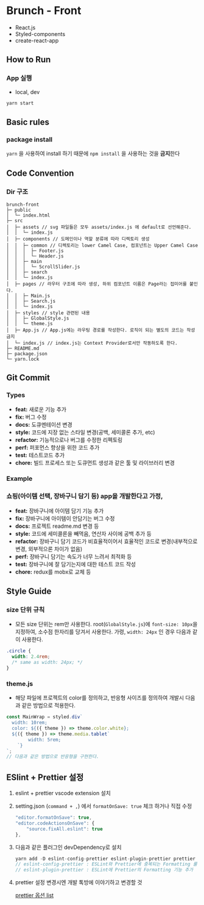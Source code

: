 # Brunch - Front

- React.js
- Styled-components
- create-react-app

## How to Run

### **App 실행**

- local, dev

```jsx
yarn start
```

## **Basic rules**

### **package install**

`yarn` 을 사용하여 install 하기 때문에 `npm install` 을 사용하는 것을 **금지**한다

## **Code Convention**

### **Dir 구조**

```tsx
brunch-front
├─ public
│  └─ index.html
├─ src
│  ├─ assets // svg 파일들은 모두 assets/index.js 에 default로 선언해준다.
│  │  └─ index.js
│  ├─ components // 도메인이나 역할 분류에 따라 디렉토리 생성
│  │  ├─ common // 디렉토리는 lower Camel Case, 컴포넌트는 Upper Camel Case
│  │  │  ├─ Footer.js
│  │  │  └─ Header.js
│  │  ├─ main
│  │  │  └─ ScrollSlider.js
│  │  ├─ search
│  │  └─ index.js
│  ├─ pages // 라우터 구조에 따라 생성, 하위 컴포넌트 이름은 Page라는 접미어를 붙인다.
│  │  ├─ Main.js
│  │  ├─ Search.js
│  │  └─ index.js
│  ├─ styles // style 관련된 내용
│  │  ├─ GlobalStyle.js
│  │  └─ theme.js
│  ├─ App.js // App.js에는 라우팅 경로를 작성한다. 로직이 되는 별도의 코드는 작성 금지
│  └─ index.js // index.js는 Context Provider로서만 작동하도록 한다.
├─ README.md
├─ package.json
└─ yarn.lock
```

## Git Commit

### **Types**

- **feat:** 새로운 기능 추가
- **fix:** 버그 수정
- **docs:** 도큐멘테이션 변경
- **style:** 코드에 지장 없는 스타일 변경(공백, 세미콜론 추가, etc)
- **refactor:** 기능적으로나 버그를 수정한 리펙토링
- **perf:** 퍼포먼스 향상을 위한 코드 추가
- **test:** 테스트코드 추가
- **chore:** 빌드 프로세스 또는 도큐먼트 생성과 같은 툴 및 라이브러리 변경

### **Example**

### **쇼핑(아이템 선택, 장바구니 담기 등) app을 개발한다고 가정,**

- **feat:** 장바구니에 아이템 담기 기능 추가
- **fix:** 장바구니에 아이템이 안담기는 버그 수정
- **docs:** 프로젝트 readme.md 변경 등
- **style:** 코드에 세미콜론을 빼먹음, 연산자 사이에 공백 추가 등
- **refactor:** 장바구니 담기 코드가 비효율적이어서 효율적인 코드로 변경(내부적으로 변경, 외부적으론 차이가 없음)
- **perf:** 장바구니 담기는 속도가 너무 느려서 최적화 등
- **test:** 장바구니에 잘 담기는지에 대한 테스트 코드 작성
- **chore:** redux를 mobx로 교체 등

## Style Guide

### **size 단위 규칙**

- 모든 size 단위는 rem만 사용한다. root(`GlobalStyle.js`)에 `font-size: 10px`을 지정하여, 소수점 한자리를 당겨서 사용한다. 가령, `width: 24px` 인 경우 다음과 같이 사용한다.

```css
.circle {
  width: 2.4rem;
  /* same as width: 24px; */
}
```

### theme.js

- 해당 파일에 프로젝트의 color를 정의하고, 반응형 사이즈를 정의하여 개발시 다음과 같은 방법으로 적용한다.

```jsx
const MainWrap = styled.div`
  width: 10rem;
  color: ${({ theme }) => theme.color.white};
  ${({ theme }) => theme.media.tablet`
	    width: 5rem;
    `}
`;
// 다음과 같은 방법으로 반응형을 구현한다.
```

## ESlint + Prettier 설정

1. eslint + prettier vscode extension 설치
2. setting.json (`command + ,`) 에서 `formatOnSave: true` 체크 하거나 직접 수정

   ```jsx
   "editor.formatOnSave": true,
   "editor.codeActionsOnSave": {
       "source.fixAll.eslint": true
   },
   ```

3. 다음과 같은 플러그인 devDependency로 설치

   ```jsx
   yarn add -D eslint-config-prettier eslint-plugin-prettier prettier
   // eslint-config-prettier : ESLint와 Prettier에 중복되는 Formatting 룰 삭제
   // eslint-plugin-prettier : ESLint에 Prettier의 Formatting 기능 추가
   ```

4. prettier 설정 변경시엔 개발 톡방에 이야기하고 변경할 것

   [prettier 옵션 list](https://prettier.io/docs/en/options.html)
